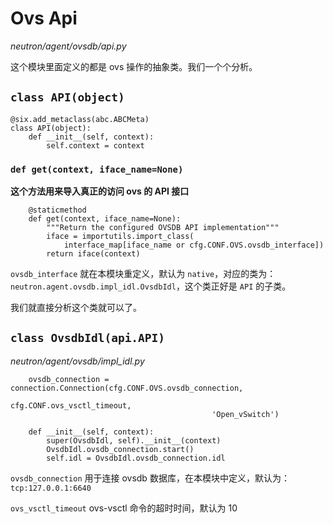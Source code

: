 # Ovs Api

*neutron/agent/ovsdb/api.py*

这个模块里面定义的都是 ovs 操作的抽象类。我们一个个分析。

## `class API(object)`

```
@six.add_metaclass(abc.ABCMeta)
class API(object):
    def __init__(self, context):
        self.context = context
```

### `def get(context, iface_name=None)`

**这个方法用来导入真正的访问 ovs 的 API 接口**

```
    @staticmethod
    def get(context, iface_name=None):
        """Return the configured OVSDB API implementation"""
        iface = importutils.import_class(
            interface_map[iface_name or cfg.CONF.OVS.ovsdb_interface])
        return iface(context)
```

`ovsdb_interface` 就在本模块重定义，默认为 `native`，对应的类为：`neutron.agent.ovsdb.impl_idl.OvsdbIdl`，这个类正好是 `API` 的子类。

我们就直接分析这个类就可以了。

## `class OvsdbIdl(api.API)`

*neutron/agent/ovsdb/impl_idl.py*

```
    ovsdb_connection = connection.Connection(cfg.CONF.OVS.ovsdb_connection,
                                             cfg.CONF.ovs_vsctl_timeout,
                                             'Open_vSwitch')

    def __init__(self, context):
        super(OvsdbIdl, self).__init__(context)
        OvsdbIdl.ovsdb_connection.start()
        self.idl = OvsdbIdl.ovsdb_connection.idl
```

`ovsdb_connection` 用于连接 ovsdb 数据库，在本模块中定义，默认为：`tcp:127.0.0.1:6640`

`ovs_vsctl_timeout` ovs-vsctl 命令的超时时间，默认为 10




























